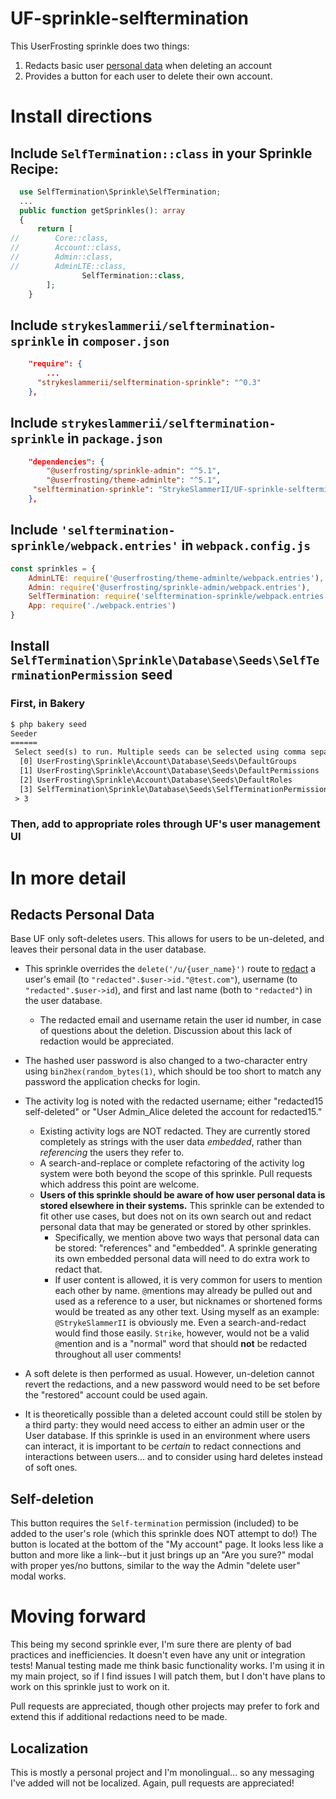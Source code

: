 # UF-sprinkle-selftermination
This UserFrosting sprinkle does two things: 
1) Redacts basic user [personal data](https://en.wikipedia.org/wiki/Personal_data) when deleting an account 
2) Provides a button for each user to delete their own account.

# Install directions
## Include `SelfTermination::class` in your Sprinkle Recipe:
```php
  use SelfTermination\Sprinkle\SelfTermination;
  ...
  public function getSprinkles(): array
  {
      return [
//        Core::class,
//        Account::class,
//        Admin::class,
//        AdminLTE::class,
		        SelfTermination::class,
        ];
    }
```
## Include `strykeslammerii/selftermination-sprinkle` in `composer.json`
```json
    "require": {
        ...
	  "strykeslammerii/selftermination-sprinkle": "^0.3"
    },
```
## Include `strykeslammerii/selftermination-sprinkle` in `package.json`
```json
    "dependencies": {
        "@userfrosting/sprinkle-admin": "^5.1",
        "@userfrosting/theme-adminlte": "^5.1",
	 "selftermination-sprinkle": "StrykeSlammerII/UF-sprinkle-selftermination"
    },
```
## Include `'selftermination-sprinkle/webpack.entries'` in `webpack.config.js`
```js
const sprinkles = {
    AdminLTE: require('@userfrosting/theme-adminlte/webpack.entries'),
    Admin: require('@userfrosting/sprinkle-admin/webpack.entries'),
    SelfTermination: require('selftermination-sprinkle/webpack.entries'),
    App: require('./webpack.entries')
}
```

## Install `SelfTermination\Sprinkle\Database\Seeds\SelfTerminationPermission` seed
### First, in Bakery
```txt
$ php bakery seed
Seeder
======
 Select seed(s) to run. Multiple seeds can be selected using comma separated values:
  [0] UserFrosting\Sprinkle\Account\Database\Seeds\DefaultGroups
  [1] UserFrosting\Sprinkle\Account\Database\Seeds\DefaultPermissions
  [2] UserFrosting\Sprinkle\Account\Database\Seeds\DefaultRoles
  [3] SelfTermination\Sprinkle\Database\Seeds\SelfTerminationPermission
 > 3
```
### Then, add to appropriate roles through UF's user management UI

# In more detail
## Redacts Personal Data
Base UF only soft-deletes users. This allows for users to be un-deleted, and leaves their personal data in the user database.
* This sprinkle overrides the `delete('/u/{user_name}')` route to [redact](https://en.wikipedia.org/wiki/Sanitization_(classified_information)) a user's email (to `"redacted".$user->id."@test.com"`), username (to `"redacted".$user->id`), and first and last name (both to `"redacted"`) in the user database.
  * The redacted email and username retain the user id number, in case of questions about the deletion. Discussion about this lack of redaction would be appreciated.
* The hashed user password is also changed to a two-character entry using `bin2hex(random_bytes(1)`, which should be too short to match any password the application checks for login. 

* The activity log is noted with the redacted username; either "redacted15 self-deleted" or "User Admin_Alice deleted the account for redacted15."
  * Existing activity logs are NOT redacted. They are currently stored completely as strings with the user data *embedded*, rather than *referencing* the users they refer to.
  *  A search-and-replace or complete refactoring of the activity log system were both beyond the scope of this sprinkle. Pull requests which address this point are welcome.
  *  **Users of this sprinkle should be aware of how user personal data is stored elsewhere in their systems.** This sprinkle can be extended to fit other use cases, but does not on its own search out and redact personal data that may be generated or stored by other sprinkles.
     *  Specifically, we mention above two ways that personal data can be stored: "references" and "embedded". A sprinkle generating its own embedded personal data will need to do extra work to redact that.
     *  If user content is allowed, it is very common for users to mention each other by name. `@`mentions may already be pulled out and used as a reference to a user, but nicknames or shortened forms would be treated as any other text.
Using myself as an example: `@StrykeSlammerII` is obviously me. Even a search-and-redact would find those easily. `Strike`, however, would not be a valid `@`mention and is a "normal" word that should **not** be redacted throughout all user comments!
* A soft delete is then performed as usual. However, un-deletion cannot revert the redactions, and a new password would need to be set before the "restored" account could be used again. 
* It is theoretically possible than a deleted account could still be stolen by a third party: they would need access to either an admin user or the User database. 
If this sprinkle is used in an environment where users can interact, it is important to be *certain* to redact connections and interactions between users... and to consider using hard deletes instead of soft ones.

## Self-deletion
This button requires the `Self-termination` permission (included) to be added to the user's role (which this sprinkle does NOT attempt to do!)
The button is located at the bottom of the "My account" page. It looks less like a button and more like a link--but it just brings up an "Are you sure?" modal with proper yes/no buttons, similar to the way the Admin "delete user" modal works.

# Moving forward
This being my second sprinkle ever, I'm sure there are plenty of bad practices and inefficiencies. It doesn't even have any unit or integration tests! Manual testing made me think basic functionality works. I'm using it in my main project, so if I find issues I will patch them, but I don't have plans to work on this sprinkle just to work on it.

Pull requests are appreciated, though other projects may prefer to fork and extend this if additional redactions need to be made.

## Localization
This is mostly a personal project and I'm monolingual... so any messaging I've added will not be localized.
Again, pull requests are appreciated!

